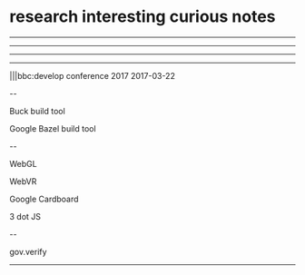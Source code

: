 # research interesting curious notes

----



----
----


----

|||bbc:develop conference 2017 2017-03-22

--

Buck build tool

Google Bazel build tool

--

WebGL

WebVR

Google Cardboard

3 dot JS

--

gov.verify

----


